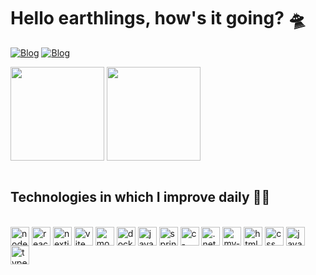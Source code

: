 # Hello earthlings, how's it going? 🛸

[![Blog](https://img.shields.io/badge/LinkedIn-0077B5?style=for-the-badge&logo=linkedin&logoColor=white)](https://www.linkedin.com/in/vitor-bahir/)
[![Blog](https://img.shields.io/badge/Instagram-E4405F?style=for-the-badge&logo=instagram&logoColor=white)](htpps://www.instagram.com/vbahir/)


<picture>
<source 
  srcset="https://github-readme-stats.vercel.app/api?username=vitorbahir&show_icons=true&theme=tokyonight&hide=contribs,prs"
  media="(prefers-color-scheme: tokyonight)"
/>
<source
  srcset="https://github-readme-stats.vercel.app/api?username=vitorbahir&show_icons=true&theme=tokyonight"
  media="(prefers-color-scheme: tokyonight), (prefers-color-scheme: tokyonight)"
/>
<img height="150px" align="center" src="https://github-readme-stats.vercel.app/api?username=vitorbahir&show_icons=true&theme=tokyonight&hide=contribs,prs" />
</picture>

<picture>
<source 
  srcset="https://github-readme-stats.vercel.app/api?username=vitorbahir&show_icons=true&theme=tokyonight&hide=contribs,prs"
  media="(prefers-color-scheme: tokyonight)"
/>
<source
  srcset="https://github-readme-stats.vercel.app/api?username=vitorbahir&show_icons=true&theme=tokyonight"
  media="(prefers-color-scheme: tokyonight), (prefers-color-scheme: tokyonight)"
/>
<img height="150px" align="center" src="https://github-readme-stats.vercel.app/api/top-langs/?username=vitorbahir&layout=compact&theme=tokyonight" />
</picture>

</br>
</br>

## Technologies in which I improve daily 🐱‍💻

<div style ="display: inline_block"> <br/>
    <img height="30" align="center" alt="nodejs" src="https://img.shields.io/badge/Node.js-6DA55F?logo=node.js&logoColor=white"/>
    <img height="30" align="center" alt="react" src="https://img.shields.io/badge/React-%2320232a.svg?logo=react&logoColor=%2361DAFB"/>
    <img height="30" align="center" alt="nextjs" src="https://img.shields.io/badge/Next.js-black?logo=next.js&logoColor=white"/>
    <img height="30" align="center" alt="vite" src="https://img.shields.io/badge/Vite-646CFF?logo=vite&logoColor=fff"/>
    <img height="30" align="center" alt="mongodb" src="https://img.shields.io/badge/MongoDB-%234ea94b.svg?logo=mongodb&logoColor=white"/>
    <img height="30" align="center" alt="docker" src="https://img.shields.io/badge/Docker-2496ED?logo=docker&logoColor=fff"/>
    <img height="30" align="center" alt="java" src="https://img.shields.io/badge/Java-%23ED8B00.svg?logo=openjdk&logoColor=white"/>
    <img height="30" align="center" alt="springboot" src="https://img.shields.io/badge/Spring%20Boot-6DB33F?logo=springboot&logoColor=fff"/>
    <img height="30" align="center" alt="c-sharp" src="https://img.shields.io/badge/C%23-239120?style=for-the-badge&logo=c-sharp&logoColor=white"/>
    <img height="30" align="center" alt=".net" src="https://img.shields.io/badge/.NET-5C2D91?style=for-the-badge&logo=.net&logoColor=white"/>
    <img height="30" align="center" alt="my-sql" src="https://img.shields.io/badge/MySQL-00000F?style=for-the-badge&logo=mysql&logoColor=white"/>
    <img height="30" align="center" alt="html5" src="https://img.shields.io/badge/HTML5-E34F26?style=for-the-badge&logo=html5&logoColor=white"/>
    <img height="30" align="center" alt="css" src="https://img.shields.io/badge/CSS-239120?&style=for-the-badge&logo=css3&logoColor=white"/>
    <img height="30" align="center" alt="javascript" src="https://img.shields.io/badge/JavaScript-F7DF1E?style=for-the-badge&logo=javascript&logoColor=black"/>
    <img height="30" align="center" alt="typescript" src="https://img.shields.io/badge/TypeScript-3178C6?logo=typescript&logoColor=fff"/>
</div>    
